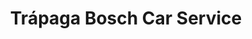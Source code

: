 ---
title: "Trápaga Bosch Car Service"
url: /valle-de-trapaga-trapagaran/trapaga-bosch-car-service/
shop: reparación de automóviles
---
